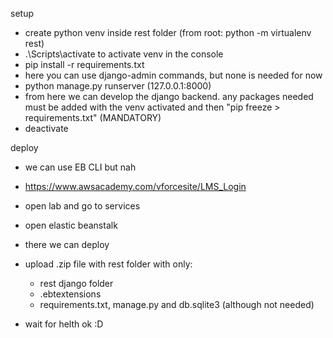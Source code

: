 setup

-   create python venv inside rest folder (from root: python -m virtualenv rest)
-   .\Scripts\activate to activate venv in the console
-   pip install -r requirements.txt
-   here you can use django-admin commands, but none is needed for now
-   python manage.py runserver (127.0.0.1:8000)
-   from here we can develop the django backend. any packages needed must be added with the venv activated and then "pip freeze > requirements.txt" (MANDATORY)
-   deactivate

deploy

-   we can use EB CLI but nah
-   https://www.awsacademy.com/vforcesite/LMS_Login
-   open lab and go to services
-   open elastic beanstalk
-   there we can deploy

-  upload .zip file with rest folder with only:
	- rest django folder
	- .ebtextensions
	- requirements.txt, manage.py and db.sqlite3 (although not needed)

-  wait for helth ok :D

